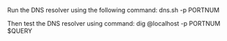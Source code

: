 Run the DNS resolver using the following command:
dns.sh -p PORTNUM

Then test the DNS resolver using command: 
dig @localhost -p PORTNUM $QUERY
